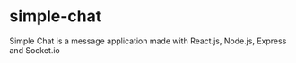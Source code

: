 # simple-chat
Simple Chat is a message application made with React.js, Node.js, Express and Socket.io
